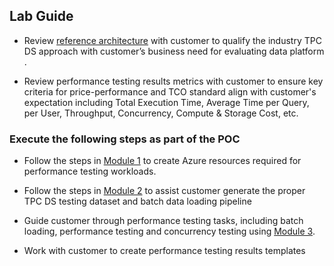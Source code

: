 ## Lab Guide

- Review [reference architecture](https://raw.githubusercontent.com/swanguni/Azure-Synapse-TPC-DS-Benchmark-Testing\/main/Architecture/Azure-Synapse-TPC-DS-Performance-Testing-Reference-Architecture.jpg) with customer to qualify the industry TPC DS approach with customer’s business need for evaluating data platform .

- Review performance testing results metrics with customer to ensure key criteria for price-performance and TCO standard align with customer's expectation including Total Execution Time, Average Time per Query, per User, Throughput, Concurrency, Compute & Storage Cost, etc. 

### Execute the following steps as part of the POC


- Follow the steps in [Module 1](https://github.com/swanguni/Azure-Synapse-TPC-DS-Benchmark-Testing/tree/main/Labs/Module%201/Readme.md) to create Azure resources required for performance testing workloads.

- Follow the steps in [Module 2](https://github.com/swanguni/Azure-Synapse-TPC-DS-Benchmark-Testing/tree/main/Labs/Module%202/Readme.md) to assist customer generate the proper TPC DS testing dataset and batch data loading pipeline

- Guide customer through performance testing tasks, including batch loading, performance testing and concurrency testing using [Module 3](https://github.com/swanguni/Azure-Synapse-TPC-DS-Benchmark-Testing/tree/main/Labs/Module%203/Readme.md).

- Work with customer to create performance testing results templates
